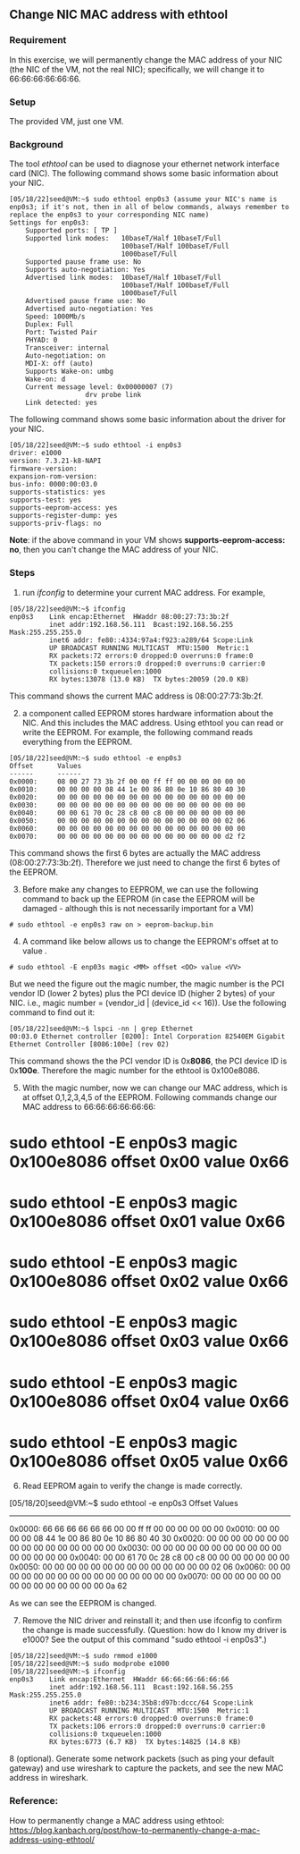 ## Change NIC MAC address with ethtool

### Requirement

In this exercise, we will permanently change the MAC address of your NIC (the NIC of the VM, not the real NIC); specifically, we will change it to 66:66:66:66:66:66.

### Setup

The provided VM, just one VM.

### Background

The tool *ethtool* can be used to diagnose your ethernet network interface card (NIC). The following command shows some basic information about your NIC.

```console
[05/18/22]seed@VM:~$ sudo ethtool enp0s3 (assume your NIC's name is enp0s3; if it's not, then in all of below commands, always remember to replace the enp0s3 to your corresponding NIC name)
Settings for enp0s3:
	Supported ports: [ TP ]
	Supported link modes:   10baseT/Half 10baseT/Full 
	                        100baseT/Half 100baseT/Full 
	                        1000baseT/Full 
	Supported pause frame use: No
	Supports auto-negotiation: Yes
	Advertised link modes:  10baseT/Half 10baseT/Full 
	                        100baseT/Half 100baseT/Full 
	                        1000baseT/Full 
	Advertised pause frame use: No
	Advertised auto-negotiation: Yes
	Speed: 1000Mb/s
	Duplex: Full
	Port: Twisted Pair
	PHYAD: 0
	Transceiver: internal
	Auto-negotiation: on
	MDI-X: off (auto)
	Supports Wake-on: umbg
	Wake-on: d
	Current message level: 0x00000007 (7)
			       drv probe link
	Link detected: yes
```

The following command shows some basic information about the driver for your NIC.

```console
[05/18/22]seed@VM:~$ sudo ethtool -i enp0s3
driver: e1000
version: 7.3.21-k8-NAPI
firmware-version: 
expansion-rom-version: 
bus-info: 0000:00:03.0
supports-statistics: yes
supports-test: yes
supports-eeprom-access: yes
supports-register-dump: yes
supports-priv-flags: no
```

**Note**: if the above command in your VM shows **supports-eeprom-access: no**, then you can't change the MAC address of your NIC.

### Steps

1. run *ifconfig* to determine your current MAC address. For example,

```console
[05/18/22]seed@VM:~$ ifconfig 
enp0s3    Link encap:Ethernet  HWaddr 08:00:27:73:3b:2f  
          inet addr:192.168.56.111  Bcast:192.168.56.255  Mask:255.255.255.0
          inet6 addr: fe80::4334:97a4:f923:a289/64 Scope:Link
          UP BROADCAST RUNNING MULTICAST  MTU:1500  Metric:1
          RX packets:72 errors:0 dropped:0 overruns:0 frame:0
          TX packets:150 errors:0 dropped:0 overruns:0 carrier:0
          collisions:0 txqueuelen:1000 
          RX bytes:13078 (13.0 KB)  TX bytes:20059 (20.0 KB)
```

This command shows the current MAC address is 08:00:27:73:3b:2f.

2. a component called EEPROM stores hardware information about the NIC. And this includes the MAC address. Using ethtool you can read or write the EEPROM. For example, the following command reads everything from the EEPROM.

```console
[05/18/22]seed@VM:~$ sudo ethtool -e enp0s3
Offset		Values
------		------
0x0000:		08 00 27 73 3b 2f 00 00 ff ff 00 00 00 00 00 00 
0x0010:		00 00 00 00 08 44 1e 00 86 80 0e 10 86 80 40 30 
0x0020:		00 00 00 00 00 00 00 00 00 00 00 00 00 00 00 00 
0x0030:		00 00 00 00 00 00 00 00 00 00 00 00 00 00 00 00 
0x0040:		00 00 61 70 0c 28 c8 00 c8 00 00 00 00 00 00 00 
0x0050:		00 00 00 00 00 00 00 00 00 00 00 00 00 00 02 06 
0x0060:		00 00 00 00 00 00 00 00 00 00 00 00 00 00 00 00 
0x0070:		00 00 00 00 00 00 00 00 00 00 00 00 00 00 d2 f2 
```

This command shows the first 6 bytes are actually the MAC address (08:00:27:73:3b:2f). Therefore we just need to change the first 6 bytes of the EEPROM.

3. Before make any changes to EEPROM, we can use the following command to back up the EEPROM (in case the EEPROM will be damaged - although this is not necessarily important for a VM)

```console
# sudo ethtool -e enp0s3 raw on > eeprom-backup.bin
```

4. A command like below allows us to change the EEPROM's offset at <OO> to value <VV>.

```console
# sudo ethtool -E enp03s magic <MM> offset <OO> value <VV>
```

But we need the figure out the magic number, the magic number is the PCI vendor ID (lower 2 bytes) plus the PCI device ID (higher 2 bytes) of your NIC. i.e., magic number = (vendor_id | (device_id << 16)). Use the following command to find out it:

```console
[05/18/22]seed@VM:~$ lspci -nn | grep Ethernet
00:03.0 Ethernet controller [0200]: Intel Corporation 82540EM Gigabit Ethernet Controller [8086:100e] (rev 02)
```

This command shows the the PCI vendor ID is 0x**8086**, the PCI device ID is 0x**100e**. Therefore the magic number for the ethtool is 0x100e8086.

5. With the magic number, now we can change our MAC address, which is at offset 0,1,2,3,4,5 of the EEPROM. Following commands change our MAC address to 66:66:66:66:66:66:

# sudo ethtool -E enp0s3 magic 0x100e8086 offset 0x00 value 0x66
# sudo ethtool -E enp0s3 magic 0x100e8086 offset 0x01 value 0x66
# sudo ethtool -E enp0s3 magic 0x100e8086 offset 0x02 value 0x66
# sudo ethtool -E enp0s3 magic 0x100e8086 offset 0x03 value 0x66
# sudo ethtool -E enp0s3 magic 0x100e8086 offset 0x04 value 0x66
# sudo ethtool -E enp0s3 magic 0x100e8086 offset 0x05 value 0x66

6. Read EEPROM again to verify the change is made correctly.

[05/18/20]seed@VM:~$ sudo ethtool -e enp0s3
Offset		Values
------		------
0x0000:		66 66 66 66 66 66 00 00 ff ff 00 00 00 00 00 00 
0x0010:		00 00 00 00 08 44 1e 00 86 80 0e 10 86 80 40 30 
0x0020:		00 00 00 00 00 00 00 00 00 00 00 00 00 00 00 00 
0x0030:		00 00 00 00 00 00 00 00 00 00 00 00 00 00 00 00 
0x0040:		00 00 61 70 0c 28 c8 00 c8 00 00 00 00 00 00 00 
0x0050:		00 00 00 00 00 00 00 00 00 00 00 00 00 00 02 06 
0x0060:		00 00 00 00 00 00 00 00 00 00 00 00 00 00 00 00 
0x0070:		00 00 00 00 00 00 00 00 00 00 00 00 00 00 0a 62 

As we can see the EEPROM is changed.

7. Remove the NIC driver and reinstall it; and then use ifconfig to confirm the change is made successfully. (Question: how do I know my driver is e1000? See the output of this command "sudo ethtool -i enp0s3".)

```console
[05/18/22]seed@VM:~$ sudo rmmod e1000
[05/18/22]seed@VM:~$ sudo modprobe e1000
[05/18/22]seed@VM:~$ ifconfig 
enp0s3    Link encap:Ethernet  HWaddr 66:66:66:66:66:66  
          inet addr:192.168.56.111  Bcast:192.168.56.255  Mask:255.255.255.0
          inet6 addr: fe80::b234:35b8:d97b:dccc/64 Scope:Link
          UP BROADCAST RUNNING MULTICAST  MTU:1500  Metric:1
          RX packets:48 errors:0 dropped:0 overruns:0 frame:0
          TX packets:106 errors:0 dropped:0 overruns:0 carrier:0
          collisions:0 txqueuelen:1000 
          RX bytes:6773 (6.7 KB)  TX bytes:14825 (14.8 KB)
```

8 (optional). Generate some network packets (such as ping your default gateway) and use wireshark to capture the packets, and see the new MAC address in wireshark.

### Reference:

How to permanently change a MAC address using ethtool: https://blog.kanbach.org/post/how-to-permanently-change-a-mac-address-using-ethtool/
